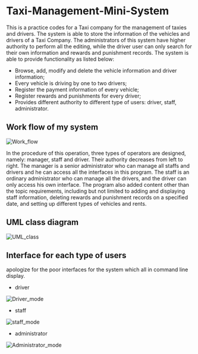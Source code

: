 # Taxi-Management-Mini-System
This is a practice codes for a Taxi company for the management of taxies and drivers.
The system is able to store the information of the vehicles and drivers of a Taxi Company. The administrators of this system have higher authority to perform all the editing, while the driver user can only search for their own information and rewards and punishment records.
The system is able to provide functionality as listed below:
- Browse, add, modify and delete the vehicle information and driver information;
- Every vehicle is driving by one to two drivers;
- Register the payment information of every vehicle;
- Register rewards and punishments for every driver;
- Provides different authority to different type of users: driver, staff, administrator.

## Work flow of my system
![Work_flow](https://user-images.githubusercontent.com/91805924/186284417-4d30d2d0-6ac1-4178-add9-35dadc4d7e07.png)

In the procedure of this operation, three types of operators are designed, namely: manager,
staff and driver. Their authority decreases from left to right. The manager is a senior
administrator who can manage all staffs and drivers and he can access all the interfaces in
this program. The staff is an ordinary administrator who can manage all the drivers, and
the driver can only access his own interface. The program also added content other than
the topic requirements, including but not limited to adding and displaying staff information,
deleting rewards and punishment records on a specified date, and setting up different
types of vehicles and rents.

## UML class diagram 
![UML_class](https://user-images.githubusercontent.com/91805924/186284666-4562a2ef-9902-41f7-8f48-ad10ad04ad77.png)


## Interface for each type of users

apologize for the poor interfaces for the system which all in command line display.

- driver 

![Driver_mode](https://user-images.githubusercontent.com/91805924/186284717-9ddd3d72-1cb9-49f9-968f-8ba0589a6fad.png)

- staff

![staff_mode](https://user-images.githubusercontent.com/91805924/186284725-d2efe06e-e219-4c57-9326-6f32cd4ce649.png)

- administrator

![Administrator_mode](https://user-images.githubusercontent.com/91805924/186284744-ad040bcf-f28e-4972-b061-c940b20f95c7.png)

